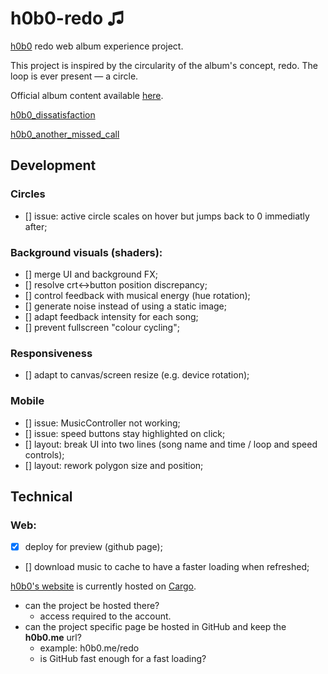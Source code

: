 # h0b0-redo ♫
[h0b0](https://h0b0.me/) redo web album experience project.

This project is inspired by the circularity of the album's concept, redo. The loop is ever present — a circle.

Official album content available [here](https://drive.google.com/drive/folders/1kbU2m7MsgDR70X9ytpOXQHqAP5D7XkWZ).

[h0b0_dissatisfaction](https://youtu.be/twTQTY6uEU8)

[h0b0_another_missed_call](https://youtu.be/5mxBF0tPP5g)

## Development
### Circles
- [] issue: active circle scales on hover but jumps back to 0 immediatly after;

### Background visuals (shaders):
- [] merge UI and background FX;
- [] resolve crt<->button position discrepancy;
- [] control feedback with musical energy (hue rotation);
- [] generate noise instead of using a static image;
- [] adapt feedback intensity for each song;
- [] prevent fullscreen "colour cycling";

### Responsiveness
- [] adapt to canvas/screen resize (e.g. device rotation);

### Mobile
- [] issue: MusicController not working;
- [] issue: speed buttons stay highlighted on click;
- [] layout: break UI into two lines (song name and time / loop and speed controls);
- [] layout: rework polygon size and position;

## Technical
### Web:
- [x] deploy for preview (github page);
- [] download music to cache to have a faster loading when refreshed;

[h0b0's website](hobo.me) is currently hosted on [Cargo](https://cargo.site/).
  - can the project be hosted there?
    - access required to the account.
  - can the project specific page be hosted in GitHub and keep the **h0b0.me** url?
    - example: h0b0.me/redo
    - is GitHub fast enough for a fast loading?
